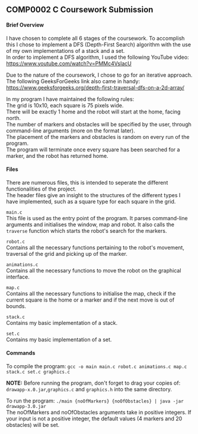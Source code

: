 ## COMP0002 C Coursework Submission
#### Brief Overview
I have chosen to complete all 6 stages of the coursework. To accomplish this I chose to implement a DFS (Depth-First Search) algorithm with the use of my own implementations of a stack and a set.\
In order to implement a DFS algorithm, I used the following YouTube video:\
https://www.youtube.com/watch?v=PMMc4VsIacU

Due to the nature of the coursework, I chose to go for an iterative approach.\
The following GeeksForGeeks link also came in handy:\
https://www.geeksforgeeks.org/depth-first-traversal-dfs-on-a-2d-array/

In my program I have maintained the following rules:\
The grid is 10x10, each square is 75 pixels wide.\
There will be exactly 1 home and the robot will start at the home, facing north.\
The number of markers and obstacles will be specified by the user, through command-line arguments (more on the format later).\
The placement of the markers and obstacles is random on every run of the program.\
The program will terminate once every square has been searched for a marker, and the robot has returned home.

#### Files
There are numerous files, this is intended to seperate the different functionalities of the project.\
The header files give an insight to the structures of the different types I have implemented, such as a square type for each square in the grid.

`main.c`\
This file is used as the entry point of the program. It parses command-line arguments and initialises the window, map and robot. It also calls the `traverse` function which starts the robot's search for the markers.

`robot.c`\
Contains all the necessary functions pertaining to the robot's movement, traversal of the grid and picking up of the marker.

`animations.c`\
Contains all the necessary functions to move the robot on the graphical interface.

`map.c`\
Contains all the necessary functions to initialise the map, check if the current square is the home or a marker and if the next move is out of bounds.

`stack.c`\
Contains my basic implementation of a stack.

`set.c`\
Contains my basic implementation of a set.

#### Commands
To compile the program:
`gcc -o main main.c robot.c animations.c map.c stack.c set.c graphics.c`

**NOTE:** Before running the program, don't forget to drag your copies of: `drawapp-x.0.jar`,`graphics.c` and `graphics.h` into the same directory.

To run the program:
`./main {noOfMarkers} {noOfObstacles} | java -jar drawapp-3.0.jar`\
The noOfMarkers and noOfObstacles arguments take in positive integers. If your input is not a positive integer, the default values (4 markers and 20 obstacles) will be set.